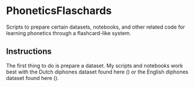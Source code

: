 # PhoneticsFlaschards
Scripts to prepare certain datasets, notebooks, and other related code for learning phonetics through a flashcard-like system.

## Instructions
The first thing to do is prepare a dataset. My scripts and notebooks work best with the Dutch diphones dataset found here () or the English diphones dataset found here ().

